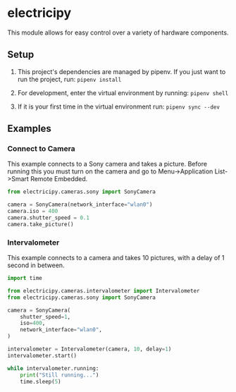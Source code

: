 # electricipy

This module allows for easy control over a variety of hardware components.


## Setup

1. This project's dependencies are managed by pipenv. If you just want to run the project, run: `pipenv install`

2. For development, enter the virtual environment by running: `pipenv shell`

3. If it is your first time in the virtual environment run: `pipenv sync --dev`

## Examples

### Connect to Camera

This example connects to a Sony camera and takes a picture. Before running this you must turn on the camera and go to Menu->Application List->Smart Remote Embedded.

```python
from electricipy.cameras.sony import SonyCamera

camera = SonyCamera(network_interface="wlan0")
camera.iso = 400
camera.shutter_speed = 0.1
camera.take_picture()
```

### Intervalometer

This example connects to a camera and takes 10 pictures, with a delay of 1 second in between.

```python
import time

from electricipy.cameras.intervalometer import Intervalometer
from electricipy.cameras.sony import SonyCamera

camera = SonyCamera(
    shutter_speed=1,
    iso=400,
    network_interface="wlan0",
)

intervalometer = Intervalometer(camera, 10, delay=1)
intervalometer.start()

while intervalometer.running:
    print("Still running...")
    time.sleep(5)
```
